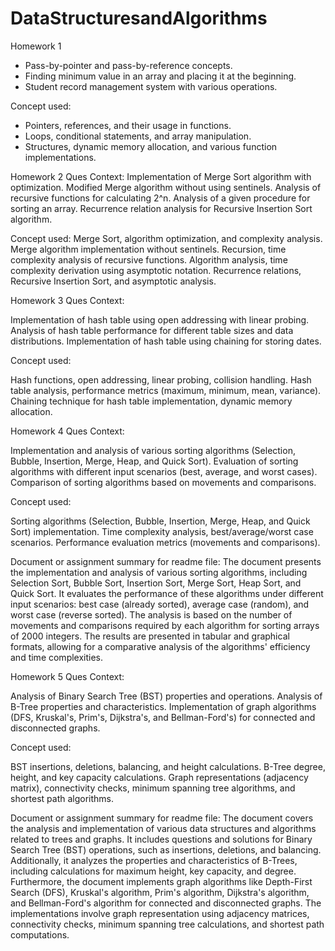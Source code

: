 # DataStructuresandAlgorithms

Homework 1
* Pass-by-pointer and pass-by-reference concepts.
* Finding minimum value in an array and placing it at the beginning.
* Student record management system with various operations.

Concept used:
* Pointers, references, and their usage in functions.
* Loops, conditional statements, and array manipulation.
* Structures, dynamic memory allocation, and various function implementations.

Homework 2
Ques Context:
Implementation of Merge Sort algorithm with optimization.
Modified Merge algorithm without using sentinels.
Analysis of recursive functions for calculating 2^n.
Analysis of a given procedure for sorting an array.
Recurrence relation analysis for Recursive Insertion Sort algorithm.

Concept used:
Merge Sort, algorithm optimization, and complexity analysis.
Merge algorithm implementation without sentinels.
Recursion, time complexity analysis of recursive functions.
Algorithm analysis, time complexity derivation using asymptotic notation.
Recurrence relations, Recursive Insertion Sort, and asymptotic analysis.

Homework 3
Ques Context:

Implementation of hash table using open addressing with linear probing.
Analysis of hash table performance for different table sizes and data distributions.
Implementation of hash table using chaining for storing dates.

Concept used:

Hash functions, open addressing, linear probing, collision handling.
Hash table analysis, performance metrics (maximum, minimum, mean, variance).
Chaining technique for hash table implementation, dynamic memory allocation.


Homework 4
Ques Context:

Implementation and analysis of various sorting algorithms (Selection, Bubble, Insertion, Merge, Heap, and Quick Sort).
Evaluation of sorting algorithms with different input scenarios (best, average, and worst cases).
Comparison of sorting algorithms based on movements and comparisons.

Concept used:

Sorting algorithms (Selection, Bubble, Insertion, Merge, Heap, and Quick Sort) implementation.
Time complexity analysis, best/average/worst case scenarios.
Performance evaluation metrics (movements and comparisons).

Document or assignment summary for readme file:
The document presents the implementation and analysis of various sorting algorithms, including Selection Sort, Bubble Sort, Insertion Sort, Merge Sort, Heap Sort, and Quick Sort. It evaluates the performance of these algorithms under different input scenarios: best case (already sorted), average case (random), and worst case (reverse sorted). The analysis is based on the number of movements and comparisons required by each algorithm for sorting arrays of 2000 integers. The results are presented in tabular and graphical formats, allowing for a comparative analysis of the algorithms' efficiency and time complexities.

Homework 5
Ques Context:

Analysis of Binary Search Tree (BST) properties and operations.
Analysis of B-Tree properties and characteristics.
Implementation of graph algorithms (DFS, Kruskal's, Prim's, Dijkstra's, and Bellman-Ford's) for connected and disconnected graphs.

Concept used:

BST insertions, deletions, balancing, and height calculations.
B-Tree degree, height, and key capacity calculations.
Graph representations (adjacency matrix), connectivity checks, minimum spanning tree algorithms, and shortest path algorithms.

Document or assignment summary for readme file:
The document covers the analysis and implementation of various data structures and algorithms related to trees and graphs. It includes questions and solutions for Binary Search Tree (BST) operations, such as insertions, deletions, and balancing. Additionally, it analyzes the properties and characteristics of B-Trees, including calculations for maximum height, key capacity, and degree. Furthermore, the document implements graph algorithms like Depth-First Search (DFS), Kruskal's algorithm, Prim's algorithm, Dijkstra's algorithm, and Bellman-Ford's algorithm for connected and disconnected graphs. The implementations involve graph representation using adjacency matrices, connectivity checks, minimum spanning tree calculations, and shortest path computations.
